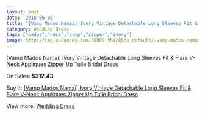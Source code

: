 ```yaml
---
layout: post
date: '2018-06-08'
title: "[Vamp Mados Namai] Ivory Vintage Detachable Long Sleeves Fit & Flare V-Neck Appliques Zipper Up Tulle Bridal Dress"
category: Wedding Dress
tags: ["mados","neck","vamp","zipper","ivory"]
image: http://img.eudances.com/36089-thickbox_default/-vamp-mados-namai-ivory-vintage-detachable-long-sleeves-fit-flare-v-neck-appliques-zipper-up-tulle-bridal-dress.jpg
---
```

[Vamp Mados Namai] Ivory Vintage Detachable Long Sleeves Fit & Flare V-Neck Appliques Zipper Up Tulle Bridal Dress

On Sales: **$312.43**
<a href="https://www.eudances.com/en/wedding-dress/10773--vamp-mados-namai-ivory-vintage-detachable-long-sleeves-fit-flare-v-neck-appliques-zipper-up-tulle-bridal-dress.html"><amp-img layout="responsive" width="600" height="600" src="//img.eudances.com/36089-thickbox_default/-vamp-mados-namai-ivory-vintage-detachable-long-sleeves-fit-flare-v-neck-appliques-zipper-up-tulle-bridal-dress.jpg" alt="[Vamp Mados Namai] Ivory Vintage Detachable Long Sleeves Fit & Flare V-Neck Appliques Zipper Up Tulle Bridal Dress 0" /></a>
<a href="https://www.eudances.com/en/wedding-dress/10773--vamp-mados-namai-ivory-vintage-detachable-long-sleeves-fit-flare-v-neck-appliques-zipper-up-tulle-bridal-dress.html"><amp-img layout="responsive" width="600" height="600" src="//img.eudances.com/36105-thickbox_default/-vamp-mados-namai-ivory-vintage-detachable-long-sleeves-fit-flare-v-neck-appliques-zipper-up-tulle-bridal-dress.jpg" alt="[Vamp Mados Namai] Ivory Vintage Detachable Long Sleeves Fit & Flare V-Neck Appliques Zipper Up Tulle Bridal Dress 1" /></a>
<a href="https://www.eudances.com/en/wedding-dress/10773--vamp-mados-namai-ivory-vintage-detachable-long-sleeves-fit-flare-v-neck-appliques-zipper-up-tulle-bridal-dress.html"><amp-img layout="responsive" width="600" height="600" src="//img.eudances.com/36104-thickbox_default/-vamp-mados-namai-ivory-vintage-detachable-long-sleeves-fit-flare-v-neck-appliques-zipper-up-tulle-bridal-dress.jpg" alt="[Vamp Mados Namai] Ivory Vintage Detachable Long Sleeves Fit & Flare V-Neck Appliques Zipper Up Tulle Bridal Dress 2" /></a>
<a href="https://www.eudances.com/en/wedding-dress/10773--vamp-mados-namai-ivory-vintage-detachable-long-sleeves-fit-flare-v-neck-appliques-zipper-up-tulle-bridal-dress.html"><amp-img layout="responsive" width="600" height="600" src="//img.eudances.com/36103-thickbox_default/-vamp-mados-namai-ivory-vintage-detachable-long-sleeves-fit-flare-v-neck-appliques-zipper-up-tulle-bridal-dress.jpg" alt="[Vamp Mados Namai] Ivory Vintage Detachable Long Sleeves Fit & Flare V-Neck Appliques Zipper Up Tulle Bridal Dress 3" /></a>
<a href="https://www.eudances.com/en/wedding-dress/10773--vamp-mados-namai-ivory-vintage-detachable-long-sleeves-fit-flare-v-neck-appliques-zipper-up-tulle-bridal-dress.html"><amp-img layout="responsive" width="600" height="600" src="//img.eudances.com/36102-thickbox_default/-vamp-mados-namai-ivory-vintage-detachable-long-sleeves-fit-flare-v-neck-appliques-zipper-up-tulle-bridal-dress.jpg" alt="[Vamp Mados Namai] Ivory Vintage Detachable Long Sleeves Fit & Flare V-Neck Appliques Zipper Up Tulle Bridal Dress 4" /></a>
<a href="https://www.eudances.com/en/wedding-dress/10773--vamp-mados-namai-ivory-vintage-detachable-long-sleeves-fit-flare-v-neck-appliques-zipper-up-tulle-bridal-dress.html"><amp-img layout="responsive" width="600" height="600" src="//img.eudances.com/36101-thickbox_default/-vamp-mados-namai-ivory-vintage-detachable-long-sleeves-fit-flare-v-neck-appliques-zipper-up-tulle-bridal-dress.jpg" alt="[Vamp Mados Namai] Ivory Vintage Detachable Long Sleeves Fit & Flare V-Neck Appliques Zipper Up Tulle Bridal Dress 5" /></a>
<a href="https://www.eudances.com/en/wedding-dress/10773--vamp-mados-namai-ivory-vintage-detachable-long-sleeves-fit-flare-v-neck-appliques-zipper-up-tulle-bridal-dress.html"><amp-img layout="responsive" width="600" height="600" src="//img.eudances.com/36100-thickbox_default/-vamp-mados-namai-ivory-vintage-detachable-long-sleeves-fit-flare-v-neck-appliques-zipper-up-tulle-bridal-dress.jpg" alt="[Vamp Mados Namai] Ivory Vintage Detachable Long Sleeves Fit & Flare V-Neck Appliques Zipper Up Tulle Bridal Dress 6" /></a>
<a href="https://www.eudances.com/en/wedding-dress/10773--vamp-mados-namai-ivory-vintage-detachable-long-sleeves-fit-flare-v-neck-appliques-zipper-up-tulle-bridal-dress.html"><amp-img layout="responsive" width="600" height="600" src="//img.eudances.com/36099-thickbox_default/-vamp-mados-namai-ivory-vintage-detachable-long-sleeves-fit-flare-v-neck-appliques-zipper-up-tulle-bridal-dress.jpg" alt="[Vamp Mados Namai] Ivory Vintage Detachable Long Sleeves Fit & Flare V-Neck Appliques Zipper Up Tulle Bridal Dress 7" /></a>
<a href="https://www.eudances.com/en/wedding-dress/10773--vamp-mados-namai-ivory-vintage-detachable-long-sleeves-fit-flare-v-neck-appliques-zipper-up-tulle-bridal-dress.html"><amp-img layout="responsive" width="600" height="600" src="//img.eudances.com/36098-thickbox_default/-vamp-mados-namai-ivory-vintage-detachable-long-sleeves-fit-flare-v-neck-appliques-zipper-up-tulle-bridal-dress.jpg" alt="[Vamp Mados Namai] Ivory Vintage Detachable Long Sleeves Fit & Flare V-Neck Appliques Zipper Up Tulle Bridal Dress 8" /></a>
<a href="https://www.eudances.com/en/wedding-dress/10773--vamp-mados-namai-ivory-vintage-detachable-long-sleeves-fit-flare-v-neck-appliques-zipper-up-tulle-bridal-dress.html"><amp-img layout="responsive" width="600" height="600" src="//img.eudances.com/36097-thickbox_default/-vamp-mados-namai-ivory-vintage-detachable-long-sleeves-fit-flare-v-neck-appliques-zipper-up-tulle-bridal-dress.jpg" alt="[Vamp Mados Namai] Ivory Vintage Detachable Long Sleeves Fit & Flare V-Neck Appliques Zipper Up Tulle Bridal Dress 9" /></a>
<a href="https://www.eudances.com/en/wedding-dress/10773--vamp-mados-namai-ivory-vintage-detachable-long-sleeves-fit-flare-v-neck-appliques-zipper-up-tulle-bridal-dress.html"><amp-img layout="responsive" width="600" height="600" src="//img.eudances.com/36096-thickbox_default/-vamp-mados-namai-ivory-vintage-detachable-long-sleeves-fit-flare-v-neck-appliques-zipper-up-tulle-bridal-dress.jpg" alt="[Vamp Mados Namai] Ivory Vintage Detachable Long Sleeves Fit & Flare V-Neck Appliques Zipper Up Tulle Bridal Dress 10" /></a>
<a href="https://www.eudances.com/en/wedding-dress/10773--vamp-mados-namai-ivory-vintage-detachable-long-sleeves-fit-flare-v-neck-appliques-zipper-up-tulle-bridal-dress.html"><amp-img layout="responsive" width="600" height="600" src="//img.eudances.com/36095-thickbox_default/-vamp-mados-namai-ivory-vintage-detachable-long-sleeves-fit-flare-v-neck-appliques-zipper-up-tulle-bridal-dress.jpg" alt="[Vamp Mados Namai] Ivory Vintage Detachable Long Sleeves Fit & Flare V-Neck Appliques Zipper Up Tulle Bridal Dress 11" /></a>
<a href="https://www.eudances.com/en/wedding-dress/10773--vamp-mados-namai-ivory-vintage-detachable-long-sleeves-fit-flare-v-neck-appliques-zipper-up-tulle-bridal-dress.html"><amp-img layout="responsive" width="600" height="600" src="//img.eudances.com/36094-thickbox_default/-vamp-mados-namai-ivory-vintage-detachable-long-sleeves-fit-flare-v-neck-appliques-zipper-up-tulle-bridal-dress.jpg" alt="[Vamp Mados Namai] Ivory Vintage Detachable Long Sleeves Fit & Flare V-Neck Appliques Zipper Up Tulle Bridal Dress 12" /></a>
<a href="https://www.eudances.com/en/wedding-dress/10773--vamp-mados-namai-ivory-vintage-detachable-long-sleeves-fit-flare-v-neck-appliques-zipper-up-tulle-bridal-dress.html"><amp-img layout="responsive" width="600" height="600" src="//img.eudances.com/36093-thickbox_default/-vamp-mados-namai-ivory-vintage-detachable-long-sleeves-fit-flare-v-neck-appliques-zipper-up-tulle-bridal-dress.jpg" alt="[Vamp Mados Namai] Ivory Vintage Detachable Long Sleeves Fit & Flare V-Neck Appliques Zipper Up Tulle Bridal Dress 13" /></a>
<a href="https://www.eudances.com/en/wedding-dress/10773--vamp-mados-namai-ivory-vintage-detachable-long-sleeves-fit-flare-v-neck-appliques-zipper-up-tulle-bridal-dress.html"><amp-img layout="responsive" width="600" height="600" src="//img.eudances.com/36092-thickbox_default/-vamp-mados-namai-ivory-vintage-detachable-long-sleeves-fit-flare-v-neck-appliques-zipper-up-tulle-bridal-dress.jpg" alt="[Vamp Mados Namai] Ivory Vintage Detachable Long Sleeves Fit & Flare V-Neck Appliques Zipper Up Tulle Bridal Dress 14" /></a>
<a href="https://www.eudances.com/en/wedding-dress/10773--vamp-mados-namai-ivory-vintage-detachable-long-sleeves-fit-flare-v-neck-appliques-zipper-up-tulle-bridal-dress.html"><amp-img layout="responsive" width="600" height="600" src="//img.eudances.com/36091-thickbox_default/-vamp-mados-namai-ivory-vintage-detachable-long-sleeves-fit-flare-v-neck-appliques-zipper-up-tulle-bridal-dress.jpg" alt="[Vamp Mados Namai] Ivory Vintage Detachable Long Sleeves Fit & Flare V-Neck Appliques Zipper Up Tulle Bridal Dress 15" /></a>
<a href="https://www.eudances.com/en/wedding-dress/10773--vamp-mados-namai-ivory-vintage-detachable-long-sleeves-fit-flare-v-neck-appliques-zipper-up-tulle-bridal-dress.html"><amp-img layout="responsive" width="600" height="600" src="//img.eudances.com/36090-thickbox_default/-vamp-mados-namai-ivory-vintage-detachable-long-sleeves-fit-flare-v-neck-appliques-zipper-up-tulle-bridal-dress.jpg" alt="[Vamp Mados Namai] Ivory Vintage Detachable Long Sleeves Fit & Flare V-Neck Appliques Zipper Up Tulle Bridal Dress 16" /></a>

Buy it: [[Vamp Mados Namai] Ivory Vintage Detachable Long Sleeves Fit & Flare V-Neck Appliques Zipper Up Tulle Bridal Dress](https://www.eudances.com/en/wedding-dress/10773--vamp-mados-namai-ivory-vintage-detachable-long-sleeves-fit-flare-v-neck-appliques-zipper-up-tulle-bridal-dress.html "[Vamp Mados Namai] Ivory Vintage Detachable Long Sleeves Fit & Flare V-Neck Appliques Zipper Up Tulle Bridal Dress")

View more: [Wedding Dress](https://www.eudances.com/en/164-wedding-dress "Wedding Dress")